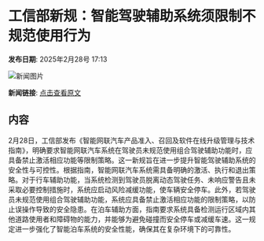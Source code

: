 # 工信部新规：智能驾驶辅助系统须限制不规范使用行为

**发布日期**: 2025年2月28号 17:13

![新闻图片](https://pic.chinaz.com/picmap/201811191233051272_1.jpg)

**新闻链接**: [点击查看原文](https://www.aibase.com/zh/news/15847)

## 内容

2月28日，工信部发布《智能网联汽车产品准入、召回及软件在线升级管理与技术指南》，明确要求智能网联汽车系统在驾驶员未规范使用组合驾驶辅助功能时，应具备禁止激活相应功能等限制策略。这一新规旨在进一步提升智能驾驶辅助系统的安全性与可控性。根据指南，智能网联汽车系统需具备明确的激活、执行和退出策略。对于行车辅助功能，当系统检测到驾驶员脱离动态驾驶任务、未响应警告且未采取必要控制措施时，系统应启动风险减缓功能，使车辆安全停车。此外，若驾驶员未规范使用组合驾驶辅助功能，系统应具备禁止激活相应功能的限制策略，以防止误操作导致的安全隐患。在泊车辅助方面，指南要求系统具备检测运行区域内其他道路使用者和障碍物的能力，并能够为避免碰撞而安全停车或减缓车速。这一规定进一步强化了智能泊车系统的安全性能，确保其在复杂环境下的可靠性。

